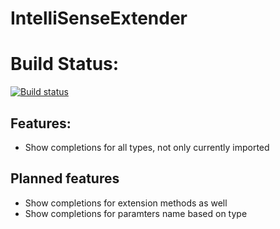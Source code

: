 # IntelliSenseExtender

# Build Status:
[![Build status](https://ci.appveyor.com/api/projects/status/q0abdwegw5vh3pl9?svg=true)](https://ci.appveyor.com/project/Dreamescaper/intellisenseextender)

## Features:
* Show completions for all types, not only currently imported

## Planned features
* Show completions for extension methods as well
* Show completions for paramters name based on type

